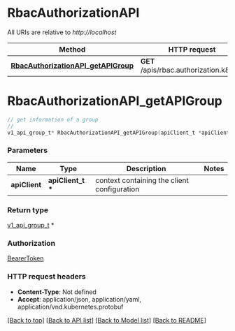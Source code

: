 # RbacAuthorizationAPI

All URIs are relative to *http://localhost*

Method | HTTP request | Description
------------- | ------------- | -------------
[**RbacAuthorizationAPI_getAPIGroup**](RbacAuthorizationAPI.md#RbacAuthorizationAPI_getAPIGroup) | **GET** /apis/rbac.authorization.k8s.io/ | 


# **RbacAuthorizationAPI_getAPIGroup**
```c
// get information of a group
//
v1_api_group_t* RbacAuthorizationAPI_getAPIGroup(apiClient_t *apiClient);
```

### Parameters
Name | Type | Description  | Notes
------------- | ------------- | ------------- | -------------
**apiClient** | **apiClient_t \*** | context containing the client configuration |

### Return type

[v1_api_group_t](v1_api_group.md) *


### Authorization

[BearerToken](../README.md#BearerToken)

### HTTP request headers

 - **Content-Type**: Not defined
 - **Accept**: application/json, application/yaml, application/vnd.kubernetes.protobuf

[[Back to top]](#) [[Back to API list]](../README.md#documentation-for-api-endpoints) [[Back to Model list]](../README.md#documentation-for-models) [[Back to README]](../README.md)

